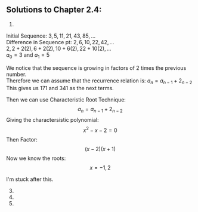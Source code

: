 ## Solutions to Chapter 2.4:
1. 
Initial Sequence: $3, 5, 11, 21, 43, 85, ...$\
Difference in Sequence pt: $2, 6, 10, 22, 42, ...$\
$2, 2 + 2(2), 6 + 2(2), 10 + 6(2), 22 + 10(2), ...$\
$a_0 = 3$ and $a_1 = 5$

We notice that the sequence is growing in factors of 2 times the previous number.\
Therefore we can assume that the recurrence relation is: $a_n = a_{n - 1} + 2_{n - 2}$
This gives us 171 and 341 as the next terms.

Then we can use Characteristic Root Technique:
$$a_n = a_{n - 1} + 2_{n - 2}$$
Giving the charactersistic polynomial:
$$x^2 - x - 2 = 0$$
Then Factor:
$$(x - 2)(x + 1)$$
Now we know the roots:
$$x = -1, 2$$

I'm stuck after this.

3. 

10. 

12. 
